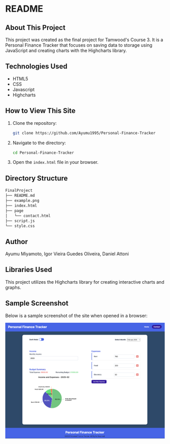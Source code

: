 # README

## About This Project

This project was created as the final project for Tamwood's Course 3. It is a Personal Finance Tracker that focuses on saving data to storage using JavaScript and creating charts with the Highcharts library.

## Technologies Used

-  HTML5
-  CSS
-  Javascript
-  Highcharts

## How to View This Site

1. Clone the repository:
   ```bash
   git clone https://github.com/Ayumu1995/Personal-Finance-Tracker
   ```
2. Navigate to the directory:
   ```bash
   cd Personal-Finance-Tracker
   ```
3. Open the `index.html` file in your browser.

## Directory Structure

```
FinalProject
├── README.md
├── example.png
├── index.html
├── page
│   └── contact.html
├── script.js
└── style.css
```

## Author

Ayumu Miyamoto, Igor Vieira Guedes Oliveira, Daniel Attoni

## Libraries Used

This project utilizes the Highcharts library for creating interactive charts and graphs.

## Sample Screenshot

Below is a sample screenshot of the site when opened in a browser:

![Sample Screenshot](./example.png)
